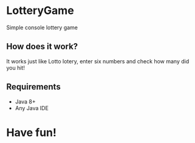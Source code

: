 # LotteryGame
Simple console lottery game
## How does it work?
It works just like Lotto lotery, enter six numbers and check how many did you hit!
## Requirements
* Java 8+
* Any Java IDE
# Have fun!
